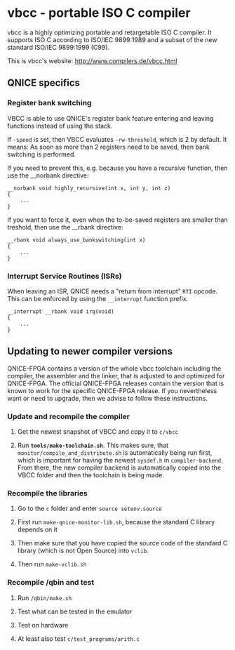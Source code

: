 # vbcc - portable ISO C compiler

vbcc is a highly optimizing portable and retargetable ISO C compiler. It
supports ISO C according to ISO/IEC 9899:1989 and a subset of the new
standard ISO/IEC 9899:1999 (C99). 

This is vbcc's website: http://www.compilers.de/vbcc.html

## QNICE specifics

### Register bank switching

VBCC is able to use QNICE's register bank feature entering and leaving
functions instead of using the stack.

If `-speed` is set, then VBCC evaluates `-rw-threshold`, which is 2 by
default. It means: As soon as more than 2 registers need to be saved, then
bank switching is performed.

If you need to prevent this, e.g. because you have a recursive function, then
use the __norbank directive:

```
__norbank void highly_recursive(int x, int y, int z)
{
    ...
}
```

If you want to force it, even when the to-be-saved registers are smaller than
treshold, then use the __rbank directive:

```
__rbank void always_use_bankswitching(int x)
{
    ...
}
```

### Interrupt Service Routines (ISRs)

When leaving an ISR, QNICE needs a "return from interrupt" `RTI` opcode. This
can be enforced by using the `__interrupt` function prefix.

```
__interrupt __rbank void irq(void)
{
    ...
}
```

## Updating to newer compiler versions

QNICE-FPGA contains a version of the whole vbcc toolchain including the
compiler, the assembler and the linker, that is adjusted to and optimized
for QNICE-FPGA. The official QNICE-FPGA releases contain the version that is
known to work for the specific QNICE-FPGA release. If you nevertheless want
or need to upgrade, then we advise to follow these instructions.

### Update and recompile the compiler

1. Get the newest snapshot of VBCC and copy it to `c/vbcc`

2. Run **`tools/make-toolchain.sh`**. This makes sure,
   that `monitor/compile_and_distribute.sh` is automatically being run first,
   which is important for having the newest `sysdef.h` in `compiler-backend`.
   From there, the new compiler backend is automatically copied into the
   VBCC folder and then the toolchain is being made.

###  Recompile the libraries

1. Go to the `c` folder and enter `source setenv.source`

2. First run `make-qnice-monitor-lib.sh`, because the standard
   C library depends on it

3. Then make sure that you have copied the source code of the standard C
   library (which is not Open Source) into `vclib`.

4. Then run `make-vclib.sh`

### Recompile /qbin and test

1. Run `/qbin/make.sh`

2. Test what can be tested in the emulator

3. Test on hardware

4. At least also test `c/test_programs/arith.c`
